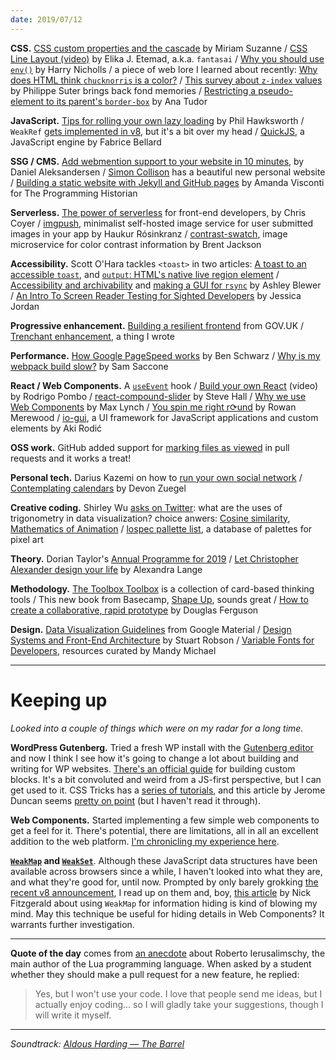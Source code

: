 ```yaml
---
date: 2019/07/12
---
```


__CSS.__ [CSS custom properties and the cascade](https://www.smashingmagazine.com/2019/07/css-custom-properties-cascade/) by Miriam Suzanne / [CSS Line Layout (video)](https://www.youtube.com/watch?v=OtlGo48iTOk) by Elika J. Etemad, a.k.a. `fantasai` / [Why you should use `env()`](https://blog.logrocket.com/why-you-should-use-css-env-9ee719ce0f24/) by Harry Nicholls / a piece of web lore I learned about recently: [Why does HTML think `chucknorris` is a color?](https://stackoverflow.com/questions/8318911/why-does-html-think-chucknorris-is-a-color/) / [This survey about `z-index` values](https://psuter.net/2019/07/07/z-index) by Philippe Suter brings back fond memories / [Restricting a pseudo-element to its parent's `border-box`](https://css-tricks.com/restricting-a-pseudo-element-to-its-parents-border-box/) by Ana Tudor

__JavaScript.__ [Tips for rolling your own lazy loading](https://css-tricks.com/tips-for-rolling-your-own-lazy-loading/) by Phil Hawksworth / `WeakRef` [gets implemented in v8](https://v8.dev/features/weak-references), but it's a bit over my head / [QuickJS](https://bellard.org/quickjs/), a JavaScript engine by Fabrice Bellard

__SSG / CMS.__ [Add webmention support to your website in 10 minutes](https://www.ctrl.blog/entry/setup-webmention.html), by Daniel Aleksandersen / 
[Simon Collison](https://colly.com/) has a beautiful new personal website / [Building a static website with Jekyll and GitHub pages](https://programminghistorian.org/en/lessons/building-static-sites-with-jekyll-github-pages) by Amanda Visconti for The Programming Historian

__Serverless.__ [The power of serverless](https://serverless.css-tricks.com/) for front-end developers, by Chris Coyer / [imgpush](https://github.com/hauxir/imgpush), minimalist self-hosted image service for user submitted images in your app by Haukur Rósinkranz / [contrast-swatch](https://github.com/jxnblk/contrast-swatch), image microservice for color contrast information by Brent Jackson

__Accessibility.__ Scott O'Hara tackles `<toast>` in two articles: [A toast to an accessible `toast`](https://www.scottohara.me/blog/2019/07/08/a-toast-to-a11y-toasts.html), and [`output`: HTML's native live region element](https://www.scottohara.me/blog/2019/07/10/the-output-element.html) / [Accessibility and archivability](https://bits.ashleyblewer.com/blog/2017/09/20/accessibility-and-archivability/) and [making a GUI for `rsync`](https://bits.ashleyblewer.com/blog/2019/06/29/rsync-guis-power-control-design-and-decisions/) by Ashley Blewer / [An Intro To Screen Reader Testing for Sighted Developers](http://uncaughtreferenceerror.com/a-crash-course-to-screenreaders-for-sighted-developers/) by Jessica Jordan

__Progressive enhancement.__ [Building a resilient frontend](https://www.gov.uk/service-manual/technology/using-progressive-enhancement) from GOV.UK / [Trenchant enhancement](https://github.com/danburzo/web-ui-notes/blob/master/notes/cutting-the-mustard.md), a thing I wrote

__Performance.__ [How Google PageSpeed works](https://calibreapp.com/blog/how-pagespeed-works/) by Ben Schwarz / [Why is my webpack build slow?](https://samsaccone.com/posts/why-is-my-webpack-build-slow.html) by Sam Saccone

__React / Web Components.__ A [`useEvent`](https://github.com/facebook/react/pull/15927) hook / [Build your own React](https://www.youtube.com/watch?v=8Kc2REHdwnQ) (video) by Rodrigo Pombo / [react-compound-slider](https://sghall.github.io/react-compound-slider/) by Steve Hall / [Why we use Web Components](https://dev.to/ionic/why-we-use-web-components-2c1i) by Max Lynch / [You spin me right r⟳und](https://dev.to/rowan_m/you-spin-me-right-r-und-k32) by Rowan Merewood / [io-gui](https://io-gui.dev/), a UI framework for JavaScript applications and custom elements by Aki Rodić

__OSS work.__ GitHub added support for [marking files as viewed](https://github.blog/2019-07-01-mark-files-as-viewed/) in pull requests and it works a treat! 

__Personal tech.__ Darius Kazemi on how to [run your own social network](https://runyourown.social/) / [Contemplating calendars](https://devonzuegel.com/post/contemplating-calendars) by Devon Zuegel

__Creative coding.__ Shirley Wu [asks on Twitter](https://twitter.com/sxywu/status/1148653314638147585): what are the uses of trigonometry in data visualization? choice anwers: [Cosine similarity](https://en.wikipedia.org/wiki/Cosine_similarity), [Mathematics of Animation](https://winkervsbecks.github.io/mathematics-of-animation/#/) / [lospec pallette list](https://lospec.com/palette-list), a database of palettes for pixel art

__Theory.__ Dorian Taylor's [Annual Programme for 2019](https://doriantaylor.com/annual-program-2019) / [Let Christopher Alexander design your life](https://www.curbed.com/2019/7/11/20686495/pattern-language-christopher-alexander) by Alexandra Lange

__Methodology.__ [The Toolbox Toolbox](http://www.toolboxtoolbox.com/) is a collection of card-based thinking tools / This new book from Basecamp, [Shape Up](https://basecamp.com/shapeup), sounds great / [How to create a collaborative, rapid prototype](https://www.linkedin.com/pulse/how-create-collaborative-rapid-prototype-douglas-ferguson/) by Douglas Ferguson

__Design.__ [Data Visualization Guidelines](https://material.io/design/communication/data-visualization.html) from Google Material / [Design Systems and Front-End Architecture](https://noti.st/sturobson/yc1gwN/design-systems-and-front-end-architecture) by Stuart Robson / [Variable Fonts for Developers](https://variablefonts.dev/), resources curated by Mandy Michael

---

# Keeping up 

_Looked into a couple of things which were on my radar for a long time._

__WordPress Gutenberg.__ Tried a fresh WP install with the [Gutenberg editor](https://github.com/wordpress/gutenberg) and now I think I see how it's going to change a lot about building and writing for WP websites. [There's an official guide](https://developer.wordpress.org/block-editor/) for building custom blocks. It's a bit convoluted and weird from a JS-first perspective, but I can get used to it. CSS Tricks has a [series of tutorials](https://css-tricks.com/guides/learning-gutenberg/), and this article by Jerome Duncan seems [pretty on point](https://bigbite.net/creating-advanced-block-gutenberg/) (but I haven't read it through).

__Web Components.__ Started implementing a few simple web components to get a feel for it. There's potential, there are limitations, all in all an excellent addition to the web platform. [I'm chronicling my experience here](https://github.com/danburzo/webcomponents-recipes).

__[`WeakMap`](https://developer.mozilla.org/en-US/docs/Web/JavaScript/Reference/Global_Objects/WeakMap) and [`WeakSet`](https://developer.mozilla.org/en-US/docs/Web/JavaScript/Reference/Global_Objects/WeakSet)__. Although these JavaScript data structures have been available across browsers since a while, I haven't looked into what they are, and what they're good for, until now. Prompted by only barely grokking [the recent v8 announcement](https://v8.dev/features/weak-references), I read up on them and, boy, [this article](http://fitzgeraldnick.com/2014/01/13/hiding-implementation-details-with-e6-weakmaps.html) by Nick Fitzgerald about using `WeakMap` for information hiding is kind of blowing my mind. May this technique be useful for hiding details in Web Components? It warrants further investigation.

---

__Quote of the day__ comes from [an anecdote](https://news.ycombinator.com/item?id=18334898) about Roberto Ierusalimschy, the main author of the Lua programming language. When asked by a student whether they should make a pull request for a new feature, he replied:

> Yes, but I won't use your code. I love that people send me ideas, but I actually enjoy coding... so I will gladly take your suggestions, though I will write it myself.

---

_Soundtrack: [Aldous Harding — The Barrel](https://www.youtube.com/watch?v=QyZeJr5ppm8)_